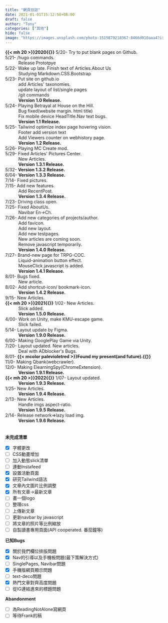 ```yaml
---
title: "網頁日誌"
date: 2021-01-01T15:12:58+08:00
draft: false
author: "Tony"
categories: ["其他"]
hide: false
image: "https://images.unsplash.com/photo-1515879218367-8466d910aaa4?ixlib=rb-1.2.1&ixid=MnwxMjA3fDB8MHxwaG90by1wYWdlfHx8fGVufDB8fHx8&auto=format&fit=crop&w=869&q=80"
---
```

**{{< mh 20 >}}2020{{</mh>}}**
5/20- Try to put blank pages on Github.       
5/21- /hugo commands.  
&emsp;&emsp;&emsp;Release Prototpye     
5/22- Wake up late. Finish text of Articles.About Us    
&emsp;&emsp;&emsp;Studying Markdown.CSS.Bootstrap      
5/23- Put site on github.io    
&emsp;&emsp;&emsp;add Articles' taxonomies.  
&emsp;&emsp;&emsp;update layout of list/single pages  
&emsp;&emsp;&emsp;/git commands  
&emsp;&emsp;&emsp;**Version 1.0 Release.**    
5/24- Playing Betrayal at House on the Hill.  
&emsp;&emsp;&emsp;Bug fixed(website margin. html title)    
&emsp;&emsp;&emsp;Fix mobile device HeadTitle.Nav text bugs.      
&emsp;&emsp;&emsp;**Version 1.1 Release.**  
5/25- Tailwind optimize index page hovering vision.  
&emsp;&emsp;&emsp;Footer add version text  
&emsp;&emsp;&emsp;Add Viewers counter on webhistory page.  
&emsp;&emsp;&emsp;**Version 1.2 Release.**  
5/26- Playing MC Create mod.       
5/29- Fixed Articles' Pictures Center.  
&emsp;&emsp;&emsp;New Articles.    
&emsp;&emsp;&emsp;**Version 1.3.1 Release.**  
5/32- **Version 1.3.2 Release.**  
6/04- **Version 1.3.3 Release.**  
7/14- Fixed pictures.  
7/15- Add new features.    
&emsp;&emsp;&emsp;Add RecentPost.  
&emsp;&emsp;&emsp;**Version 1.3.4 Release.**    
7/23- Driving class open.  
7/25- Fixed AboutUs.    
&emsp;&emsp;&emsp;Navibar En->Ch.  
7/26- Add new categories of projects/author.   
&emsp;&emsp;&emsp;Add favicon.  
&emsp;&emsp;&emsp;Add new layout.  
&emsp;&emsp;&emsp;Add new testpages.  
&emsp;&emsp;&emsp;New articles are coming soon.    
&emsp;&emsp;&emsp;Remove javascript temporarily.  
&emsp;&emsp;&emsp;**Version 1.4.0 Release.**     
7/27- Brand-new page for TRPG-COC.    
&emsp;&emsp;&emsp;Liquid-animation button effect.      
&emsp;&emsp;&emsp;MouseClick javascript is added.      
&emsp;&emsp;&emsp;**Version 1.4.1 Release.**    
8/01- Bugs fixed.       
&emsp;&emsp;&emsp;New article.    
8/02- Add shortcut-icon/ bookmark-icon.  
&emsp;&emsp;&emsp;**Version 1.4.2 Release.**   
9/15- New Articles.  
**{{< mh 20 >}}2021{{</mh>}}**
1/02- New Articles.   
&emsp;&emsp;&emsp;Slick added.  
&emsp;&emsp;&emsp;**Version 1.5.0 Release.**  
4/00- Work on Unity, make KMU-escape game.  
&emsp;&emsp;&emsp;Slick failed.    
5/14- Layout update by Figma.  
&emsp;&emsp;&emsp;**Version 1.9.0 Release.**  
6/00- Making GooglePlay Game via Unity.  
7/20- Layout updated. New articles.   
&emsp;&emsp;&emsp;Deal with ADblocker's Bugs.   
8/01- **{{< mcolor palevioletred >}}Found my present(and future).{{</mcolor>}}**   
11/0- Making Qbank(webcrawler).  
12/0- Making ElearningSpy(ChromeExtension).     
&emsp;&emsp;&emsp;**Version 1.9.1 Release.**  
**{{< mh 20 >}}2022{{</mh>}}**
1/07- Layout updated.  
&emsp;&emsp;&emsp;**Version 1.9.3 Release.**   
1/25- New Articles.  
&emsp;&emsp;&emsp;**Version 1.9.4 Release.**  
2/13- New Articles.  
&emsp;&emsp;&emsp;Handle imgs aspect-ratio.  
&emsp;&emsp;&emsp;**Version 1.9.5 Release.**    
2/14- Release network=>lazy load img.  
&emsp;&emsp;&emsp;**Version 1.9.6 Release.**          
\
\
**未完成清單**  
- [X] 字體更改
- [ ] CSS動畫增加
- [ ] 加入動態slick清單
- [ ] 連動Instafeed
- [X] 設置活動頁面    
- [X] 研究Tailwind語法
- [X] 文章內文圖片比例調整
- [X] 所有文章->最新文章   
- [ ] 畫一個logo
- [ ] 整理css
- [ ] 上傳新文章
- [ ] 更新navbar by javascript
- [ ] 將文章的照片等比例縮放
- [ ] 自製讀書專用頁面(API cooperated. 番茄鐘等)  

**已知Bugs**  
- [X] 關於我們欄位排版問題
- [X] Nav的引導以及手機板問題(最下策解決方式)
- [ ] SinglePages, Navibar問題
- [X] 手機版網頁顯示問題
- [ ] text-deco問題
- [X] 熱門文章對齊高度問題
- [ ] 從IG連結進來的標題問題  

**Abandonment**
- [ ] 為ReadingNotAlone寫網頁   
- [ ] 等待Frank的稿  
